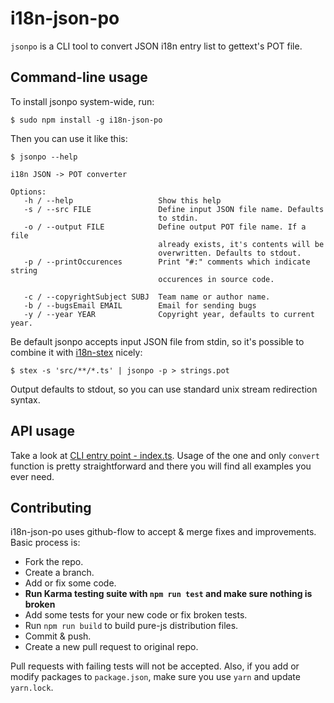 # i18n-json-po

`jsonpo` is a CLI tool to convert JSON i18n entry list to gettext's POT file.

## Command-line usage

To install jsonpo system-wide, run:
```
$ sudo npm install -g i18n-json-po
```
Then you can use it like this:
```
$ jsonpo --help

i18n JSON -> POT converter

Options:
   -h / --help                   Show this help
   -s / --src FILE               Define input JSON file name. Defaults
                                 to stdin.
   -o / --output FILE            Define output POT file name. If a file
                                 already exists, it's contents will be
                                 overwritten. Defaults to stdout.
   -p / --printOccurences        Print "#:" comments which indicate string
                                 occurences in source code.

   -c / --copyrightSubject SUBJ  Team name or author name.
   -b / --bugsEmail EMAIL        Email for sending bugs
   -y / --year YEAR              Copyright year, defaults to current year.
```
Be default jsonpo accepts input JSON file from stdin, so it's possible to combine it with [i18n-stex](https://github.com/2gis/stex) nicely:
```
$ stex -s 'src/**/*.ts' | jsonpo -p > strings.pot
```
Output defaults to stdout, so you can use standard unix stream redirection syntax.

## API usage

Take a look at [CLI entry point - index.ts](https://github.com/2gis/i18n-json-po/blob/master/index.ts). Usage of the one and only `convert` function is pretty straightforward and there you will find all examples you ever need.

## Contributing

i18n-json-po uses github-flow to accept & merge fixes and improvements. Basic process is:
- Fork the repo.
- Create a branch.
- Add or fix some code.
- **Run Karma testing suite with `npm run test` and make sure nothing is broken**
- Add some tests for your new code or fix broken tests.
- Run `npm run build` to build pure-js distribution files.
- Commit & push.
- Create a new pull request to original repo.

Pull requests with failing tests will not be accepted. Also, if you add or modify packages to `package.json`, make sure you use `yarn` and update `yarn.lock`.
